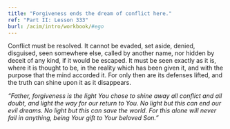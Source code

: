 ```yaml
---
title: "Forgiveness ends the dream of conflict here."
ref: "Part II: Lesson 333"
burl: /acim/intro/workbook/#ego
---
```


Conflict must be resolved. It cannot be evaded, set aside, denied,
disguised, seen somewhere else, called by another name, nor hidden by
deceit of any kind, if it would be escaped. It must be seen exactly as
it is, where it is thought to be, in the reality which has been given
it, and with the purpose that the mind accorded it. For only then are
its defenses lifted, and the truth can shine upon it as it disappears.

*“Father, forgiveness is the light You chose to shine away all conflict
and all doubt, and light the way for our return to You. No light but
this can end our evil dreams. No light but this can save the world. For
this alone will never fail in anything, being Your gift to Your beloved
Son.”*

